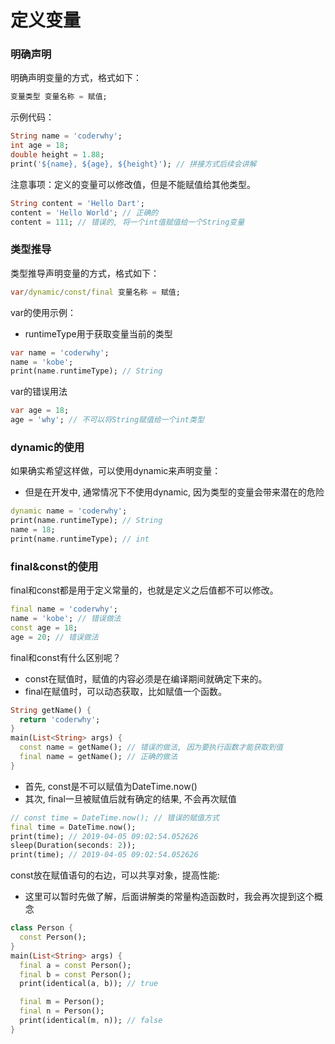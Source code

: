 # 定义变量
### 明确声明
明确声明变量的方式，格式如下：
```dart
变量类型 变量名称 = 赋值;
```
示例代码：
```dart
String name = 'coderwhy';
int age = 18;
double height = 1.88;
print('${name}, ${age}, ${height}'); // 拼接方式后续会讲解
```
注意事项：定义的变量可以修改值，但是不能赋值给其他类型。
```dart
String content = 'Hello Dart';
content = 'Hello World'; // 正确的
content = 111; // 错误的, 将一个int值赋值给一个String变量
```
### 类型推导
类型推导声明变量的方式，格式如下：
```dart
var/dynamic/const/final 变量名称 = 赋值;
```
var的使用示例：
* runtimeType用于获取变量当前的类型
```dart
var name = 'coderwhy';
name = 'kobe';
print(name.runtimeType); // String
```

var的错误用法
```dart
var age = 18;
age = 'why'; // 不可以将String赋值给一个int类型
```

### dynamic的使用
如果确实希望这样做，可以使用dynamic来声明变量：
* 但是在开发中, 通常情况下不使用dynamic, 因为类型的变量会带来潜在的危险
```dart
dynamic name = 'coderwhy';
print(name.runtimeType); // String
name = 18;
print(name.runtimeType); // int
```

### final&const的使用
final和const都是用于定义常量的，也就是定义之后值都不可以修改。
```dart
final name = 'coderwhy';
name = 'kobe'; // 错误做法
const age = 18;
age = 20; // 错误做法
```

final和const有什么区别呢？
* const在赋值时，赋值的内容必须是在编译期间就确定下来的。
* final在赋值时，可以动态获取，比如赋值一个函数。

```dart
String getName() {
  return 'coderwhy';
}
main(List<String> args) {
  const name = getName(); // 错误的做法, 因为要执行函数才能获取到值
  final name = getName(); // 正确的做法
}
```
* 首先, const是不可以赋值为DateTime.now()
* 其次, final一旦被赋值后就有确定的结果, 不会再次赋值
```dart
// const time = DateTime.now(); // 错误的赋值方式
final time = DateTime.now();
print(time); // 2019-04-05 09:02:54.052626
sleep(Duration(seconds: 2));
print(time); // 2019-04-05 09:02:54.052626
```

const放在赋值语句的右边，可以共享对象，提高性能:
* 这里可以暂时先做了解，后面讲解类的常量构造函数时，我会再次提到这个概念
```dart
class Person {
  const Person();
}
main(List<String> args) {
  final a = const Person();
  final b = const Person();
  print(identical(a, b)); // true

  final m = Person();
  final n = Person();
  print(identical(m, n)); // false
}
```

